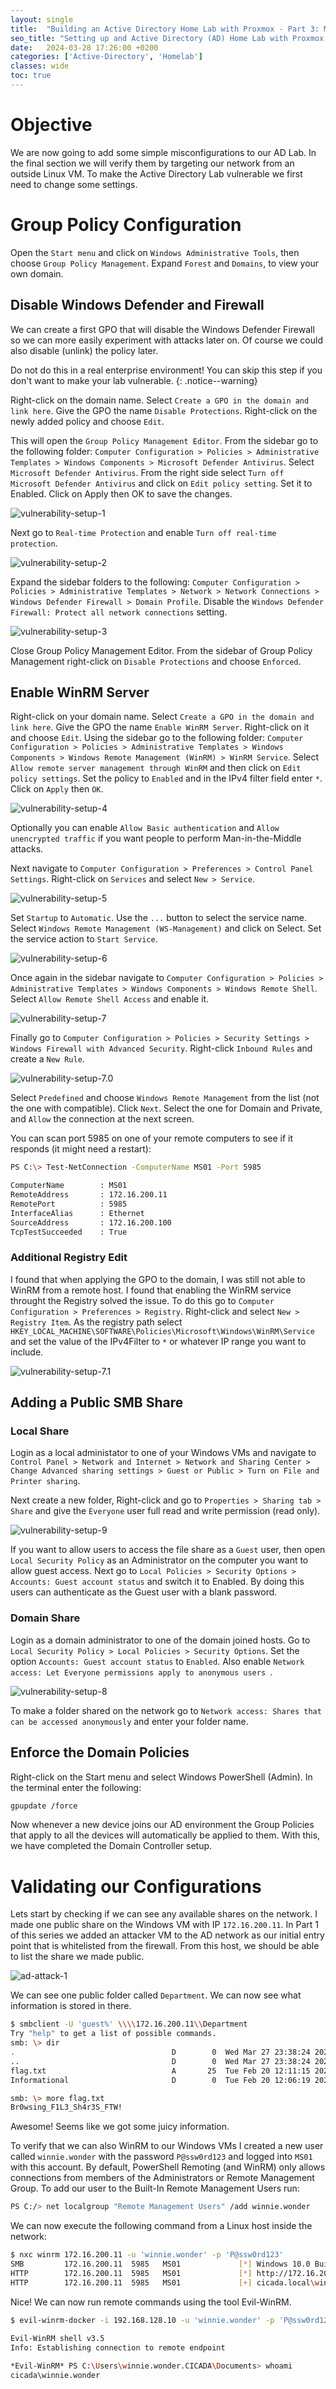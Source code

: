 ```yaml
---
layout: single
title:  "Building an Active Directory Home Lab with Proxmox - Part 3: Make it Vulnerable"
seo_title: "Setting up and Active Directory (AD) Home Lab with Proxmox VE Part 3"
date:   2024-03-28 17:26:00 +0200
categories: ['Active-Directory', 'Homelab']
classes: wide
toc: true
---
```

# Objective
We are now going to add some simple misconfigurations to our AD Lab. In the final section we will verify them by targeting our network from an outside Linux VM. To make the Active Directory Lab vulnerable we first need to change some settings.

# Group Policy Configuration
Open the `Start menu` and click on `Windows Administrative Tools`, then choose `Group Policy Management`. Expand `Forest` and `Domains`, to view your own domain.

## Disable Windows Defender and Firewall
We can create a first GPO that will disable the Windows Defender Firewall so we can more easily experiment with attacks later on. Of course we could also disable (unlink) the policy later.

Do not do this in a real enterprise environment! You can skip this step if you don't want to make your lab vulnerable.
{: .notice--warning}

Right-click on the domain name. Select `Create a GPO in the domain and link here`. Give the GPO the name `Disable Protections`. Right-click on the newly added policy and choose `Edit`.

This will open the `Group Policy Management Editor`. From the sidebar go to the following folder: `Computer Configuration > Policies > Administrative Templates > Windows Components > Microsoft Defender Antivirus`. Select `Microsoft Defender Antivirus`. From the right side select `Turn off Microsoft Defender Antivirus` and click on `Edit policy setting`. Set it to Enabled. Click on Apply then OK to save the changes.

![vulnerability-setup-1](../assets/images/homelab/vuln-setup-1.png)

Next go to `Real-time Protection` and enable `Turn off real-time protection`.

![vulnerability-setup-2](../assets/images/homelab/vuln-setup-2.png)

Expand the sidebar folders to the following: `Computer Configuration > Policies > Administrative Templates > Network > Network Connections > Windows Defender Firewall > Domain Profile`. Disable the `Windows Defender Firewall: Protect all network connections` setting.

![vulnerability-setup-3](../assets/images/homelab/vuln-setup-3.png)

Close Group Policy Management Editor. From the sidebar of Group Policy Management right-click on `Disable Protections` and choose `Enforced`.

## Enable WinRM Server
Right-click on your domain name. Select `Create a GPO in the domain and link here`. Give the GPO the name `Enable WinRM Server`. Right-click on it and choose `Edit`. Using the sidebar go to the following folder: `Computer Configuration > Policies > Administrative Templates > Windows Components > Windows Remote Management (WinRM) > WinRM Service`. Select `Allow remote server management through WinRM` and then click on `Edit policy settings`. Set the policy to `Enabled` and in the IPv4 filter field enter `*`. Click on `Apply` then `OK`.

![vulnerability-setup-4](../assets/images/homelab/vuln-setup-4.png)

Optionally you can enable `Allow Basic authentication` and `Allow unencrypted traffic` if you want people to perform Man-in-the-Middle attacks.

Next navigate to `Computer Configuration > Preferences > Control Panel Settings`. Right-click on `Services` and select `New > Service`.

![vulnerability-setup-5](../assets/images/homelab/vuln-setup-5.png)

Set `Startup` to `Automatic`. Use the `...` button to select the service name. Select `Windows Remote Management (WS-Management)` and click on Select. Set the service action to `Start Service`.

![vulnerability-setup-6](../assets/images/homelab/vuln-setup-6.png)

Once again in the sidebar navigate to `Computer Configuration > Policies > Administrative Templates > Windows Components > Windows Remote Shell`. Select `Allow Remote Shell Access` and enable it.

![vulnerability-setup-7](../assets/images/homelab/vuln-setup-7.png)

Finally go to `Computer Configuration > Policies > Security Settings > Windows Firewall with Advanced Security`. Right-click `Inbound Rules` and create a `New Rule`.

![vulnerability-setup-7.0](../assets/images/homelab/vuln-setup-7.0.png)

Select `Predefined` and choose `Windows Remote Management` from the list (not the one with compatible). Click `Next`. Select the one for Domain and Private, and `Allow` the connection at the next screen.

You can scan port 5985 on one of your remote computers to see if it responds (it might need a restart):
```bash
PS C:\> Test-NetConnection -ComputerName MS01 -Port 5985

ComputerName        : MS01
RemoteAddress       : 172.16.200.11
RemotePort          : 5985
InterfaceAlias      : Ethernet
SourceAddress       : 172.16.200.100
TcpTestSucceeded    : True
```

### Additional Registry Edit
I found that when applying the GPO to the domain, I was still not able to WinRM from a remote host. I found that enabling the WinRM service throught the Registry solved the issue. To do this go to `Computer Configuration > Preferences > Registry`. Right-click and select `New > Registry Item`. As the registry path select `HKEY_LOCAL_MACHINE\SOFTWARE\Policies\Microsoft\Windows\WinRM\Service` and set the value of the IPv4Filter to `*` or whatever IP range you want to include.

![vulnerability-setup-7.1](../assets/images/homelab/vuln-setup-7.1.png)

## Adding a Public SMB Share

### Local Share
Login as a local administator to one of your Windows VMs and navigate to `Control Panel > Network and Internet > Network and Sharing Center > Change Advanced sharing settings > Guest or Public > Turn on File and Printer sharing`.

Next create a new folder, Right-click and go to `Properties > Sharing tab > Share` and give the `Everyone` user full read and write permission (read only).

![vulnerability-setup-9](../assets/images/homelab/vuln-setup-9.png)

If you want to allow users to access the file share as a `Guest` user, then open `Local Security Policy` as an Administrator on the computer you want to allow guest access. Next go to `Local Policies > Security Options > Accounts: Guest account status` and switch it to Enabled. By doing this users can authenticate as the Guest user with a blank password.

### Domain Share
Login as a domain administrator to one of the domain joined hosts. Go to `Local Security Policy > Local Policies > Security Options`. Set the option `Accounts: Guest account status` to `Enabled`. Also enable `Network access: Let Everyone permissions apply to anonymous users `.

![vulnerability-setup-8](../assets/images/homelab/vuln-setup-8.png)

To make a folder shared on the network go to `Network access: Shares that can be accessed anonymously` and enter your folder name.

## Enforce the Domain Policies
Right-click on the Start menu and select Windows PowerShell (Admin).
In the terminal enter the following:
```bash
gpupdate /force
```
Now whenever a new device joins our AD environment the Group Policies that apply to all the devices will automatically be applied to them. With this, we have completed the Domain Controller setup.

# Validating our Configurations
Lets start by checking if we can see any available shares on the network. I made one public share on the Windows VM with IP `172.16.200.11`. In Part 1 of this series we added an attacker VM to the AD network as our initial entry point that is whitelisted from the firewall. From this host, we should be able to list the share we made public.

![ad-attack-1](../assets/images/homelab/ad-attack-1.png)

We can see one public folder called `Department`. We can now see what information is stored in there.
```bash
$ smbclient -U 'guest%' \\\\172.16.200.11\\Department
Try "help" to get a list of possible commands.
smb: \> dir
.                                   D        0  Wed Mar 27 23:38:24 2024
..                                  D        0  Wed Mar 27 23:38:24 2024
flag.txt                            A       25  Tue Feb 20 12:11:15 2024
Informational                       D        0  Tue Feb 20 12:06:19 2024

smb: \> more flag.txt
Br0wsing_F1L3_Sh4r3S_FTW!
```
Awesome! Seems like we got some juicy information.

To verify that we can also WinRM to our Windows VMs I created a new user called `winnie.wonder` with the password `P@ssw0rd123` and logged into `MS01` with this account. By default, PowerShell Remoting (and WinRM) only allows connections from members of the Administrators or Remote Management Group. To add our user to the Built-In Remote Management Users run:
```bash
PS C:/> net localgroup "Remote Management Users" /add winnie.wonder
```

We can now execute the following command from a Linux host inside the network:
```bash
$ nxc winrm 172.16.200.11 -u 'winnie.wonder' -p 'P@ssw0rd123'
SMB         172.16.200.11  5985   MS01             [*] Windows 10.0 Build 19041 (name:MS01) (domain:cicada.local)
HTTP        172.16.200.11  5985   MS01             [*] http://172.16.200.11:5985/wsman
HTTP        172.16.200.11  5985   MS01             [+] cicada.local\winnie.wonder:P@ssw0rd123 (Pwn3d!)
```

Nice! We can now run remote commands using the tool Evil-WinRM.
```bash
$ evil-winrm-docker -i 192.168.128.10 -u 'winnie.wonder' -p 'P@ssw0rd123'
                      
Evil-WinRM shell v3.5                                
Info: Establishing connection to remote endpoint

*Evil-WinRM* PS C:\Users\winnie.wonder.CICADA\Documents> whoami
cicada\winnie.wonder
```